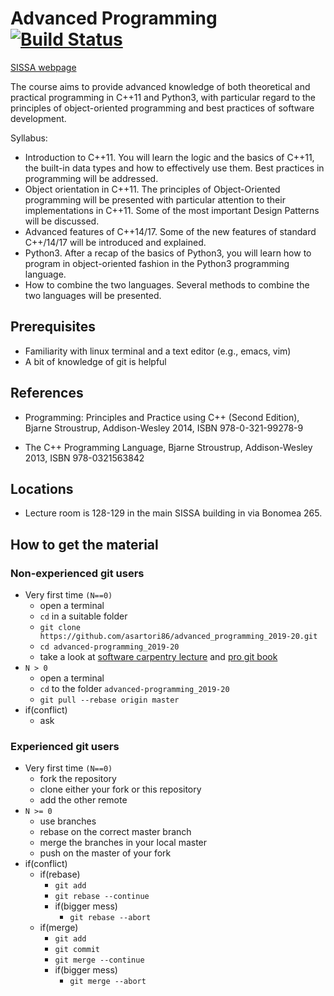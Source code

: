 # Advanced Programming [![Build Status](https://api.travis-ci.com/emaballarin/advanced_programming_2019-20.svg?branch=master)](https://travis-ci.com/emaballarin/advanced_programming_2019-20)

[SISSA webpage](http://www.math.sissa.it/course/phd-course-master-course/advanced-programming-1)

The course aims to provide advanced knowledge of both theoretical and practical programming in C++11 and Python3, with particular regard to the principles of object-oriented programming and best practices of software development.

Syllabus:

- Introduction to C++11. You will learn the logic and the basics of C++11, the built-in data types and how to effectively use them. Best practices in programming will be addressed.
- Object orientation in C++11. The principles of Object-Oriented programming will be presented with particular attention to their implementations in C++11. Some of the most important Design Patterns will be discussed.
- Advanced features of C++14/17. Some of the new features of standard C++/14/17 will be introduced and explained.
- Python3. After a recap of the basics of Python3, you will learn how to program in object-oriented fashion in the Python3 programming language.
- How to combine the two languages. Several methods to combine the two languages will be presented.


## Prerequisites
- Familiarity with linux terminal and a text editor (e.g., emacs, vim)
- A bit of knowledge of git is helpful

## References

- Programming: Principles and Practice using C++ (Second Edition),
  Bjarne Stroustrup, Addison-Wesley 2014, ISBN 978-0-321-99278-9

 - The C++ Programming Language, Bjarne Stroustrup, Addison-Wesley
   2013, ISBN 978-0321563842

## Locations
- Lecture room is 128-129 in the main SISSA building in via Bonomea 265.


## How to get the material
### Non-experienced git users
- Very first time `(N==0)`
  - open a terminal
  - `cd` in a suitable folder
  - `git clone https://github.com/asartori86/advanced_programming_2019-20.git`
  - `cd advanced-programming_2019-20`
  - take a look at [software carpentry lecture](http://swcarpentry.github.io/git-novice/) and [pro git book](https://git-scm.com/book/en/v2) 
- `N > 0`
  - open a terminal
  - `cd` to the folder `advanced-programming_2019-20`
  - `git pull --rebase origin master`
- if(conflict)
  - ask

### Experienced git users
- Very first time `(N==0)`
  - fork the repository
  - clone either your fork or this repository
  - add the other remote
- `N >= 0`
  - use branches
  - rebase on the correct master branch
  - merge the branches in your local master
  - push on the master of your fork
- if(conflict)
  - if(rebase)
    - `git add`
    - `git rebase --continue`
    - if(bigger mess)
      	- `git rebase --abort`
  - if(merge)
    - `git add`
    - `git commit`
    - `git merge --continue`
    - if(bigger mess)
      - `git merge --abort`
